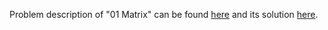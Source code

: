 Problem description of "01 Matrix" can be found [here](https://leetcode.com/problems/course-schedule-ii/description/) 
and its solution [here](https://github.com/aurimas13/Solutions-To-Problems/blob/main/LeetCode/Java%20Solutions/Course%20Schedule%20II/course.java).

